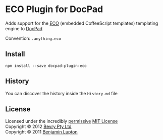 # ECO Plugin for DocPad
Adds support for the [ECO](https://github.com/sstephenson/eco/) (embedded CoffeeScript templates) templating engine to [DocPad](https://github.com/bevry/docpad)

Convention:  `.anything.eco`


## Install

```
npm install --save docpad-plugin-eco
```


## History
You can discover the history inside the `History.md` file


## License
Licensed under the incredibly [permissive](http://en.wikipedia.org/wiki/Permissive_free_software_licence) [MIT License](http://creativecommons.org/licenses/MIT/)
<br/>Copyright &copy; 2012 [Bevry Pty Ltd](http://bevry.me)
<br/>Copyright &copy; 2011 [Benjamin Lupton](http://balupton.com)